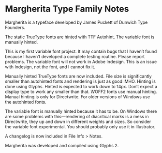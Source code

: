 # Margherita Type Family Notes

Margherita is a typeface developed by James Puckett of Dunwich Type Founders.

The static TrueType fonts are hinted with TTF Autohint. The variable font is manually hinted.

This is my first variable font project. It may contain bugs that I haven’t found because I haven’t developed a complete testing routine. Please report problems. The variable font will not work in Adobe Indesign. This is an issue with Indesign, not the font, and I cannot fix it.

Manually hinted TrueType fonts are now included. File size is significantly smaller than autohinted fonts and rendering is just as good IMHO. Hinting is done using Glyphs. Hinted is expected to work down to 14px. Don’t expect a display type to work any smaller than that. WOFF2 fonts use manual hinting. Manual hinting is only for Directwrite. For older versions of Windows use the autohinted fonts.

The variable font is manually hinted because it has to be. On Windows there are some problems with this—rendering of diacritical marks is a mess in Directwrite, they up and down in different weights and sizes.  So consider the variable font experimental. You should probably only use it in Illustrator.

A changelog is now included in File Info > Notes.

Margherita was developed and compiled using Glyphs 2.